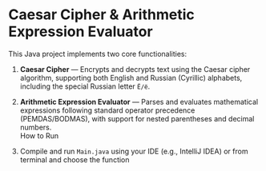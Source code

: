 # Caesar Cipher & Arithmetic Expression Evaluator          
            
This Java project implements two core functionalities:            
            
1. **Caesar Cipher** — Encrypts and decrypts text using the Caesar cipher algorithm, supporting both English and Russian (Cyrillic) alphabets, including the special Russian letter `Ё/ё`.            
2. **Arithmetic Expression Evaluator** — Parses and evaluates mathematical expressions following standard operator precedence (PEMDAS/BODMAS), with support for nested parentheses and decimal numbers.            
How to Run          
          
1. Compile and run `Main.java` using your IDE (e.g., IntelliJ IDEA) or from terminal and choose the function     
